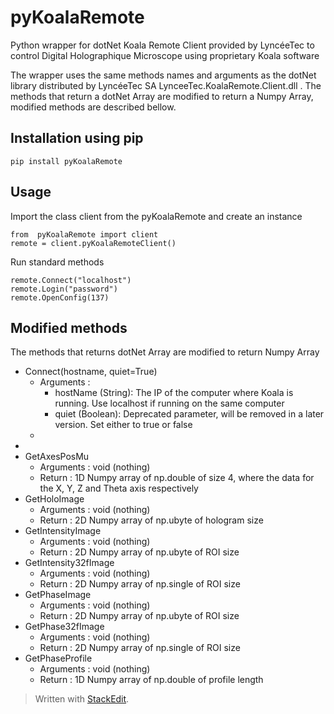 # pyKoalaRemote
Python wrapper for dotNet Koala Remote Client provided by LyncéeTec to control Digital Holographique Microscope using proprietary Koala software

The wrapper uses the same methods names and arguments as the dotNet library distributed by LyncéeTec SA LynceeTec.KoalaRemote.Client.dll .
The methods that return a dotNet Array are modified to return a Numpy Array, modified methods are described bellow.

## Installation using pip

    pip install pyKoalaRemote
    
## Usage
Import the class client from the pyKoalaRemote and create an instance

    from  pyKoalaRemote import client
    remote = client.pyKoalaRemoteClient()
 
Run standard methods

    remote.Connect("localhost")
    remote.Login("password")
    remote.OpenConfig(137)

## Modified methods
The methods that returns dotNet Array are modified to return Numpy Array

 - Connect(hostname, quiet=True)
	 - Arguments :
		 - hostName (String): The IP of the computer where Koala is running. Use localhost if running on the same computer
		 - quiet (Boolean): Deprecated parameter, will be removed in a later version. Set either to true or false
	 - 
 - 
 - GetAxesPosMu
	 - Arguments : void (nothing)
	 - Return : 1D Numpy array of np.double of size 4, where the data for the X, Y, Z and Theta axis respectively
 - GetHoloImage
	 - Arguments : void (nothing)
	 - Return : 2D Numpy array of np.ubyte of hologram size
 - GetIntensityImage
	 - Arguments : void (nothing)
	 - Return : 2D Numpy array of np.ubyte of ROI size
 - GetIntensity32fImage
	 - Arguments : void (nothing)
	 - Return : 2D Numpy array of np.single of ROI size
 - GetPhaseImage
	 - Arguments : void (nothing)
	 - Return : 2D Numpy array of np.ubyte of ROI size
 - GetPhase32fImage
	 - Arguments : void (nothing)
	 - Return : 2D Numpy array of np.single of ROI size
 - GetPhaseProfile
	 - Arguments : void (nothing)
	 - Return : 1D Numpy array of np.double of profile length

    
> Written with [StackEdit](https://stackedit.io/).
<!--stackedit_data:
eyJoaXN0b3J5IjpbLTk1OTk2OTk2NywtNjM2NTkyMTkzXX0=
-->